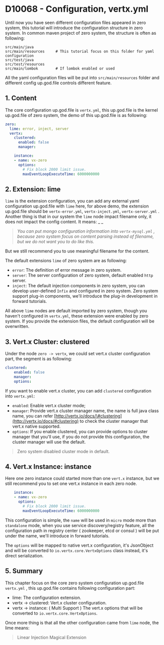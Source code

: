 # D10068 - Configuration, vertx.yml

Until now you have seen different configuration files appeared in zero system, this tutorial will introduce the configuration structure in zero system. In common maven project of zero system, the structure is often as following:

```folder
src/main/java
src/main/resources     # This tutorial focus on this folder for yaml configuration
src/test/java
src/test/resources
src/main/lombok        # If lombok enabled or used
```

All the yaml configuration files will be put into `src/main/resources` folder and different config up.god.file controls different feature.

## 1. Content

The core configuration up.god.file is `vertx.yml`, this up.god.file is the kernel up.god.file of zero system, the demo of this up.god.file is as following:

```yaml
zero:
  lime: error, inject, server
  vertx:
    clustered:
      enabled: false
      manager:

    instance:
    - name: vx-zero
      options:
        # Fix block 2000 limit issue.
        maxEventLoopExecuteTime: 6000000000
```

## 2. Extension: lime

`lime` is the extension configuration, you can add any external yaml configuration up.god.file with `lime` here, for above demo, the extension up.god.file should be `vertx-error.yml`, `vertx-inject.yml`, `vertx-server.yml` . Another thing is that in our system the `lime` node impact filename only, it does not impact the config content. It means: _ _

> _You can put mongo configuration information into _`vertx-mysql.yml`_ , because zero system focus on content parsing instead of filename, but we do not want you to do like this._

But we still recommend you to use meaningful filename for the content.

The default extensions `lime` of zero system are as following:

* `error`: The definition of error message in zero system.
* `server`: The server configuration of zero system, default enabled `http` server.
* `inject`: The default injection components in zero system, you can develop user-defined `Infix` and configured in zero system. Zero system support plug-in components, we'll introduce the plug-in development in forward tutorials.

All above `lime` nodes are default imported by zero system, though you haven't configured in `vertx.yml`, these extension were enabled by zero system. If you provide the extension files, the default configuration will be overwritten.

## 3. Vert.x Cluster: clustered

Under the node `zero -> vertx`,  we could set vert.x cluster configuration part, the segment is as following:

```yaml
clustered:
    enabled: false
    manager: 
    options:
```

If you want to enable vert.x cluster, you can add `clustered` configuration into `vertx.yml`:

* `enabled`: Enable vert.x cluster mode;
* `manager`: Provide vert.x cluster manager name, the name is full java class name, you can refer [http://vertx.io/docs/\#clustering](http://vertx.io/docs/#clustering) to check the cluster manager that vert.x native supported.
* `options`: If you enable clustered, you can provide options to cluster manager that you'll use, if you do not provide this configuration, the cluster manager will use the default.

> Zero system disabled cluster mode in default.

## 4. Vert.x Instance: instance

Here one zero instance could started more than one `vert.x` instance, but we still recommend you to set one vert.x instance in each zero node.

```yaml
    instance:
    - name: vx-zero
      options:
        # Fix block 2000 limit issue.
        maxEventLoopExecuteTime: 6000000000
```

This configuration is simple, the `name` will be used in `micro` mode more than `standalone` mode, when you use service discovery/registry feature, all the configuration path in registry center \( zookeeper, etcd or consul \) will be put under the name, we'll introduce in forward tutorials.

The `options` will be mapped to native vert.x configuration, it's JsonObject and will be converted to `io.vertx.core.VertxOptions` class instead, it's direct serialization.

## 5. Summary

This chapter focus on the core zero system configuration up.god.file `vertx.yml` , this up.god.file contains following configuration part:

* lime: The configuration extension.
* vertx -&gt; clustered: Vert.x cluster configuration.
* vertx -&gt; instance: \( Multi Support \) The vert.x options that will be converted to `io.vertx.core.VertxOptions`.

Once more thing is that all the other configuration came from `lime` node, the lime means:

> Linear Injection Magical Extension




